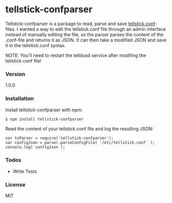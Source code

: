 # tellstick-confparser

Tellstick-confparser is a package to read, parse and save [tellstick.conf]-files. I wanted a way to edit the tellstick.conf file through an admin interface instead of manually editing the file, so the parser parses the content of the .conf-file and returns it as JSON. It can then take a modified JSON and save it in the tellstick.conf syntax. 

NOTE: You'll need to restart the telldusd service after modifing the tellstick.conf file! 

### Version
1.0.0

### Installation

Install tellstick-confparser with npm:

```sh
$ npm install tellstick-confparser
```

Read the content of your tellstick.conf file and log the resulting JSON:
```node
var tsParser = require('tellstick-confparser');
var configJson = parser.parseConfigFile( '/etc/tellstick.conf' );
console.log( configJson );
```


### Todos

 - Write Tests

### License

MIT

[tellstick.conf]: http://developer.telldus.com/wiki/TellStick_conf